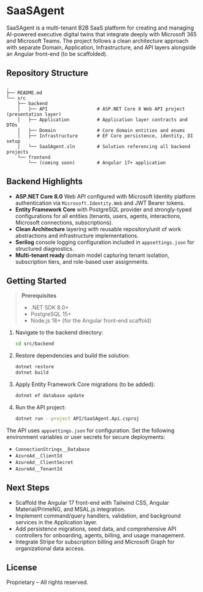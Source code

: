 # SaaSAgent

SaaSAgent is a multi-tenant B2B SaaS platform for creating and managing AI-powered executive digital twins that integrate deeply with Microsoft 365 and Microsoft Teams. The project follows a clean architecture approach with separate Domain, Application, Infrastructure, and API layers alongside an Angular front-end (to be scaffolded).

## Repository Structure

```
.
├── README.md
└── src
    ├── backend
    │   ├── API                  # ASP.NET Core 8 Web API project (presentation layer)
    │   ├── Application          # Application layer contracts and DTOs
    │   ├── Domain               # Core domain entities and enums
    │   ├── Infrastructure       # EF Core persistence, identity, DI setup
    │   └── SaaSAgent.sln        # Solution referencing all backend projects
    └── frontend
        └── (coming soon)        # Angular 17+ application
```

## Backend Highlights

- **ASP.NET Core 8.0** Web API configured with Microsoft Identity platform authentication via `Microsoft.Identity.Web` and JWT Bearer tokens.
- **Entity Framework Core** with PostgreSQL provider and strongly-typed configurations for all entities (tenants, users, agents, interactions, Microsoft connections, subscriptions).
- **Clean Architecture** layering with reusable repository/unit of work abstractions and infrastructure implementations.
- **Serilog** console logging configuration included in `appsettings.json` for structured diagnostics.
- **Multi-tenant ready** domain model capturing tenant isolation, subscription tiers, and role-based user assignments.

## Getting Started

> **Prerequisites**
> - .NET SDK 8.0+
> - PostgreSQL 15+
> - Node.js 18+ (for the Angular front-end scaffold)

1. Navigate to the backend directory:
   ```bash
   cd src/backend
   ```
2. Restore dependencies and build the solution:
   ```bash
   dotnet restore
   dotnet build
   ```
3. Apply Entity Framework Core migrations (to be added):
   ```bash
   dotnet ef database update
   ```
4. Run the API project:
   ```bash
   dotnet run --project API/SaaSAgent.Api.csproj
   ```

The API uses `appsettings.json` for configuration. Set the following environment variables or user secrets for secure deployments:

- `ConnectionStrings__Database`
- `AzureAd__ClientId`
- `AzureAd__ClientSecret`
- `AzureAd__TenantId`

## Next Steps

- Scaffold the Angular 17 front-end with Tailwind CSS, Angular Material/PrimeNG, and MSAL.js integration.
- Implement command/query handlers, validation, and background services in the Application layer.
- Add persistence migrations, seed data, and comprehensive API controllers for onboarding, agents, billing, and usage management.
- Integrate Stripe for subscription billing and Microsoft Graph for organizational data access.

## License

Proprietary – All rights reserved.
